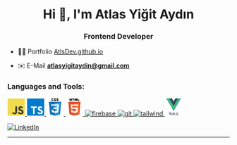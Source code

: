 <h1 align="center">Hi 👋, I'm Atlas Yiğit Aydın</h1>
<h3 align="center">Frontend Developer</h3>

- 👨‍💻 Portfolio [AtlsDev.github.io](https://atlsdev.github.io/)

- ✉️ E-Mail **atlasyigitaydin@gmail.com**
  
 

<h3 align="left">Languages and Tools:</h3>
<p>
<a href="https://developer.mozilla.org/en-US/docs/Web/JavaScript" target="_blank" rel="noreferrer"> <img src="https://raw.githubusercontent.com/devicons/devicon/master/icons/javascript/javascript-original.svg" alt="javascript" width="40" height="40"/> </a> 
<a href="https://www.typescriptlang.org/" target="_blank" rel="noreferrer"> <img src="https://raw.githubusercontent.com/devicons/devicon/master/icons/typescript/typescript-original.svg" alt="typescript" width="40" height="40"/> </a> 
<a href="https://www.w3schools.com/css/" target="_blank" rel="noreferrer"> <img src="https://raw.githubusercontent.com/devicons/devicon/master/icons/css3/css3-original-wordmark.svg" alt="css3" width="40" height="40"/> </a>  
<a href="https://www.w3.org/html/" target="_blank" rel="noreferrer"> <img src="https://raw.githubusercontent.com/devicons/devicon/master/icons/html5/html5-original-wordmark.svg" alt="html5" width="40" height="40"/> </a>  
<a href="https://firebase.google.com/" target="_blank" rel="noreferrer"> <img src="https://www.vectorlogo.zone/logos/firebase/firebase-icon.svg" alt="firebase" width="40" height="40"/> </a> 
<a href="https://git-scm.com/" target="_blank" rel="noreferrer"> <img src="https://www.vectorlogo.zone/logos/git-scm/git-scm-icon.svg" alt="git" width="40" height="40"/> </a>
<a href="https://tailwindcss.com/" target="_blank" rel="noreferrer"> <img src="https://www.vectorlogo.zone/logos/tailwindcss/tailwindcss-icon.svg" alt="tailwind" width="40" height="40"/> </a> 
<a href="https://vuejs.org/" target="_blank" rel="noreferrer"> <img src="https://raw.githubusercontent.com/devicons/devicon/master/icons/vuejs/vuejs-original-wordmark.svg" alt="vuejs" width="40" height="40"/> </a> </p>

  [![LinkedIn](https://img.shields.io/badge/LinkedIn-%230077B5.svg?logo=linkedin&logoColor=white)](https://linkedin.com/in/yiğitaydın) 

<!-- 
# 📊 GitHub Stats:
![](https://github-readme-stats.vercel.app/api/top-langs/?username=AtlsDev&theme=dark&hide_border=false&include_all_commits=false&count_private=false&layout=compact)
![](https://github-readme-stats.vercel.app/api?username=AtlsDev&theme=dark&hide_border=false&include_all_commits=false&count_private=false) 
![](https://github-readme-streak-stats.herokuapp.com/?user=AtlsDev&theme=dark&hide_border=false) -->

---
<!-- [![](https://visitcount.itsvg.in/api?id=AtlsDev&icon=0&color=1)](https://visitcount.itsvg.in) -->
